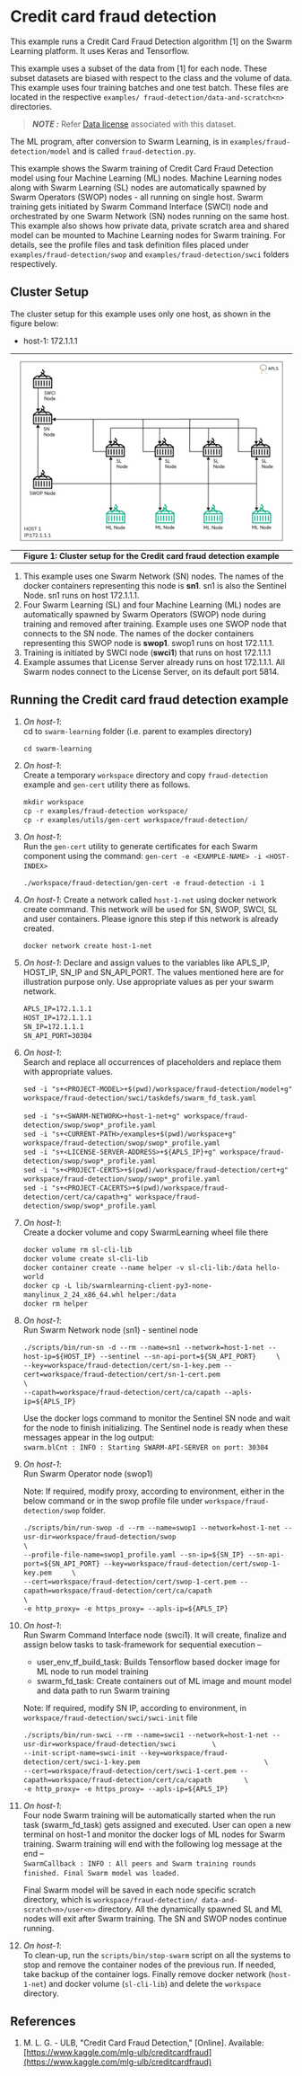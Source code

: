 Credit card fraud detection
===========================

This example runs a Credit Card Fraud Detection algorithm [1] on the Swarm Learning platform. It uses Keras and Tensorflow.

This example uses a subset of the data from [1] for each node. These subset datasets are biased with respect to the class and the volume of data.
This example uses four training batches and one test batch. These files are located in the respective `examples/
fraud-detection/data-and-scratch<n>` directories.
>  **_NOTE :_** Refer [Data license](data-and-scratch/app-data/Data_license.md) associated with this dataset. 


The ML program, after conversion to Swarm Learning, is in `examples/fraud-detection/model` and is called `fraud-detection.py`.

This example shows the Swarm training of Credit Card Fraud Detection model using four Machine Learning (ML) nodes. Machine Learning nodes along with Swarm Learning (SL) nodes are automatically spawned by Swarm Operators (SWOP) nodes - all running on single host. Swarm training gets initiated by Swarm Command Interface (SWCI) node and orchestrated by one Swarm Network (SN) nodes running on the same host. This example also shows how private data, private scratch area and shared model can be mounted to Machine Learning nodes for Swarm training. For details, see the profile files and task definition files placed under `examples/fraud-detection/swop` and `examples/fraud-detection/swci` folders respectively.



## Cluster Setup

The cluster setup for this example uses only one host, as shown in the figure below:  
- host-1: 172.1.1.1  

|![fraud-detection-cluster-setup](../figs/fraud-detection-cluster-setup.png)|
|:--:|
|<b>Figure 1: Cluster setup for the Credit card fraud detection example</b>|

1. This example uses one Swarm Network (SN) nodes. The names of the docker containers representing this node is **sn1**. sn1 is also the Sentinel Node. sn1 runs on host 172.1.1.1.
2. Four Swarm Learning (SL) and four Machine Learning (ML) nodes are automatically spawned by Swarm Operators (SWOP) node during training and removed after training. Example uses one SWOP node that connects to the SN node. The names of the docker containers representing this SWOP node is **swop1**. swop1 runs on host 172.1.1.1. 
3. Training is initiated by SWCI node (**swci1**) that runs on host 172.1.1.1
4. Example assumes that License Server already runs on host 172.1.1.1. All Swarm nodes connect to the License Server, on its default port 5814.



## Running the Credit card fraud detection example

1. *On host-1*:  
   cd to `swarm-learning` folder (i.e. parent to examples directory)
   ```
   cd swarm-learning
   ```

2. *On host-1*:  
   Create a temporary `workspace` directory and copy `fraud-detection` example and `gen-cert` utility there as follows.
   ```
   mkdir workspace
   cp -r examples/fraud-detection workspace/
   cp -r examples/utils/gen-cert workspace/fraud-detection/
   ```

3. *On host-1*:  
   Run the `gen-cert` utility to generate certificates for each Swarm component using the command: `gen-cert -e <EXAMPLE-NAME> -i <HOST-INDEX>`  
   ```
   ./workspace/fraud-detection/gen-cert -e fraud-detection -i 1
   ```  
   
4. *On host-1*:
   Create a network called `host-1-net` using docker network create command. This network will be used for SN, SWOP, SWCI, SL and user containers. Please ignore this step if this network is already created.
   ```
   docker network create host-1-net
   ```
   
5. *On host-1*:
   Declare and assign values to the variables like APLS_IP, HOST_IP, SN_IP and SN_API_PORT. The values mentioned here are for illustration purpose only. Use appropriate values as per your swarm network.
   ```
   APLS_IP=172.1.1.1
   HOST_IP=172.1.1.1
   SN_IP=172.1.1.1
   SN_API_PORT=30304
   ```

6. *On host-1*:  
   Search and replace all occurrences of placeholders and replace them with appropriate values.  
   ```
   sed -i "s+<PROJECT-MODEL>+$(pwd)/workspace/fraud-detection/model+g" workspace/fraud-detection/swci/taskdefs/swarm_fd_task.yaml
   
   sed -i "s+<SWARM-NETWORK>+host-1-net+g" workspace/fraud-detection/swop/swop*_profile.yaml
   sed -i "s+<CURRENT-PATH>/examples+$(pwd)/workspace+g" workspace/fraud-detection/swop/swop*_profile.yaml
   sed -i "s+<LICENSE-SERVER-ADDRESS>+${APLS_IP}+g" workspace/fraud-detection/swop/swop*_profile.yaml
   sed -i "s+<PROJECT-CERTS>+$(pwd)/workspace/fraud-detection/cert+g" workspace/fraud-detection/swop/swop*_profile.yaml
   sed -i "s+<PROJECT-CACERTS>+$(pwd)/workspace/fraud-detection/cert/ca/capath+g" workspace/fraud-detection/swop/swop*_profile.yaml
   ```

7. *On host-1*:  
   Create a docker volume and copy SwarmLearning wheel file there
   ```
   docker volume rm sl-cli-lib
   docker volume create sl-cli-lib
   docker container create --name helper -v sl-cli-lib:/data hello-world
   docker cp -L lib/swarmlearning-client-py3-none-manylinux_2_24_x86_64.whl helper:/data
   docker rm helper
   ```

8. *On host-1*:  
   Run Swarm Network node (sn1) - sentinel node
   ```
   ./scripts/bin/run-sn -d --rm --name=sn1 --network=host-1-net --host-ip=${HOST_IP} --sentinel --sn-api-port=${SN_API_PORT}     \
   --key=workspace/fraud-detection/cert/sn-1-key.pem --cert=workspace/fraud-detection/cert/sn-1-cert.pem                         \
   --capath=workspace/fraud-detection/cert/ca/capath --apls-ip=${APLS_IP}
   ```
   Use the docker logs command to monitor the Sentinel SN node and wait for the node to finish initializing. The Sentinel node is ready when these messages appear in the log output:  
   `swarm.blCnt : INFO : Starting SWARM-API-SERVER on port: 30304`

9. *On host-1*:  
   Run Swarm Operator node (swop1)  

   Note: If required, modify proxy, according to environment, either in the below command or in the swop profile file under `workspace/fraud-detection/swop` folder.  
   ```
   ./scripts/bin/run-swop -d --rm --name=swop1 --network=host-1-net --usr-dir=workspace/fraud-detection/swop                                    \
   --profile-file-name=swop1_profile.yaml --sn-ip=${SN_IP} --sn-api-port=${SN_API_PORT} --key=workspace/fraud-detection/cert/swop-1-key.pem     \
   --cert=workspace/fraud-detection/cert/swop-1-cert.pem --capath=workspace/fraud-detection/cert/ca/capath                                      \
   -e http_proxy= -e https_proxy= --apls-ip=${APLS_IP}
   ```

10. *On host-1*:  
    Run Swarm Command Interface node (swci1). It will create, finalize and assign below tasks to task-framework for sequential execution –  
    - user_env_tf_build_task: Builds Tensorflow based docker image for ML node to run model training  
    - swarm_fd_task: Create containers out of ML image and mount model and data path to run Swarm training  

    Note: If required, modify SN IP, according to environment, in `workspace/fraud-detection/swci/swci-init` file  
    ```    
    ./scripts/bin/run-swci --rm --name=swci1 --network=host-1-net --usr-dir=workspace/fraud-detection/swci         \
    --init-script-name=swci-init --key=workspace/fraud-detection/cert/swci-1-key.pem                               \
    --cert=workspace/fraud-detection/cert/swci-1-cert.pem --capath=workspace/fraud-detection/cert/ca/capath        \
    -e http_proxy= -e https_proxy= --apls-ip=${APLS_IP}
    ```

11. *On host-1*:  
    Four node Swarm training will be automatically started when the run task (swarm_fd_task) gets assigned and executed. User can open a new terminal on host-1 and monitor the docker logs of ML nodes for Swarm training. Swarm training will end with the following log message at the end –  
    `SwarmCallback : INFO : All peers and Swarm training rounds finished. Final Swarm model was loaded.`  
    
    Final Swarm model will be saved in each node specific scratch directory, which is `workspace/fraud-detection/
data-and-scratch<n>/user<n>` directory. All the dynamically spawned SL and ML nodes will exit after Swarm training. The SN and SWOP nodes continue running.

12. *On host-1*:  
    To clean-up, run the `scripts/bin/stop-swarm` script on all the systems to stop and remove the container nodes of the previous run. If needed, take backup of the container logs. Finally remove docker network (`host-1-net`) and docker volume (`sl-cli-lib`) and delete the `workspace` directory.
    


## References
1. M. L. G. - ULB, "Credit Card Fraud Detection," [Online]. Available: [https://www.kaggle.com/mlg-ulb/creditcardfraud](https://www.kaggle.com/mlg-ulb/creditcardfraud)
